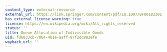 ```yaml
---
content_type: external-resource
external_url: https://link.springer.com/content/pdf/10.1007/BF00183301.pdf
has_external_license_warning: true
license: https://en.wikipedia.org/wiki/All_rights_reserved
status: ''
title: Queue Allocation of Indivisible Goods
uid: fd6033cb-7064-4b1e-aaff-87f2dc882efe
wayback_url: ''
---
```

